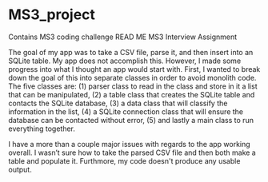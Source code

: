 # MS3_project
Contains MS3 coding challenge
READ ME
MS3 Interview Assignment

The goal of my app was to take a CSV file, parse it, and then insert into an SQLite table. My app does not accomplish this. 
However, I made some progress into what I thought an app would start with. First, I wanted to break down the goal of this into separate 
classes in order to avoid monolith code. The five classes are: (1) parser class to read in the class and store in it a list that can be
manipulated, (2) a table class that creates the SQLite table and contacts the SQLite database, (3) a data class that will classify the 
information in the list, (4) a SQLite connection class that will ensure the database can be contacted without error, (5) and lastly a main 
class to run everything together.


I have a more than a couple major issues with regards to the app working overall. I wasn’t sure how to take the parsed CSV file and then 
both make a table and populate it. Furthmore, my code doesn't produce any usable output.
